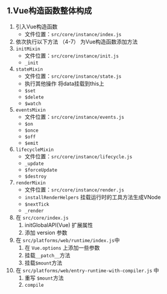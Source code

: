 ## 1.Vue构造函数整体构成

1. 引入Vue构造函数
   -  文件位置：`src/core/instance/index.js`
2. 依次执行以下方法 （4-7） 为Vue构造函数添加方法
3. `initMixin`
   -  文件位置：`src/core/instance/init.js`
   -  `_init`
4. `stateMixin`
   -  文件位置：`src/core/instance/state.js`
   -  执行其他操作 将data挂载到this上
   -  `$set`
   -  `$delete`
   -  `$watch`
5. `eventsMixin`
   -  文件位置：`src/core/instance/events.js`
   -  `$on`
   -  `$once`
   -  `$off`
   -  `$emit`
6. `lifecycleMixin`
   -  文件位置：`src/core/instance/lifecycle.js`
   -  `_update`
   -  `$forceUpdate`
   -  `$destroy`
7. `renderMixin`
   -  文件位置：`src/core/instance/render.js`
   -  `installRenderHelpers` 挂载运行时的工具方法生成VNode
   -  `$nextTick`
   -  `_render`
8. 在 `src/core/index.js`
   1. initGlobalAPI(Vue)  扩展属性
   2. 添加 version 参数
9. 在 `src/platforms/web/runtime/index.js`中
   1.  在 `Vue.options` 上添加一些参数
   2.  挂载`__patch__`方法
   3.  挂载`$mount`方法
10. 在 `src/platforms/web/entry-runtime-with-compiler.js` 中
    1.  重写 `$mount`方法
    2.  `compile`
    